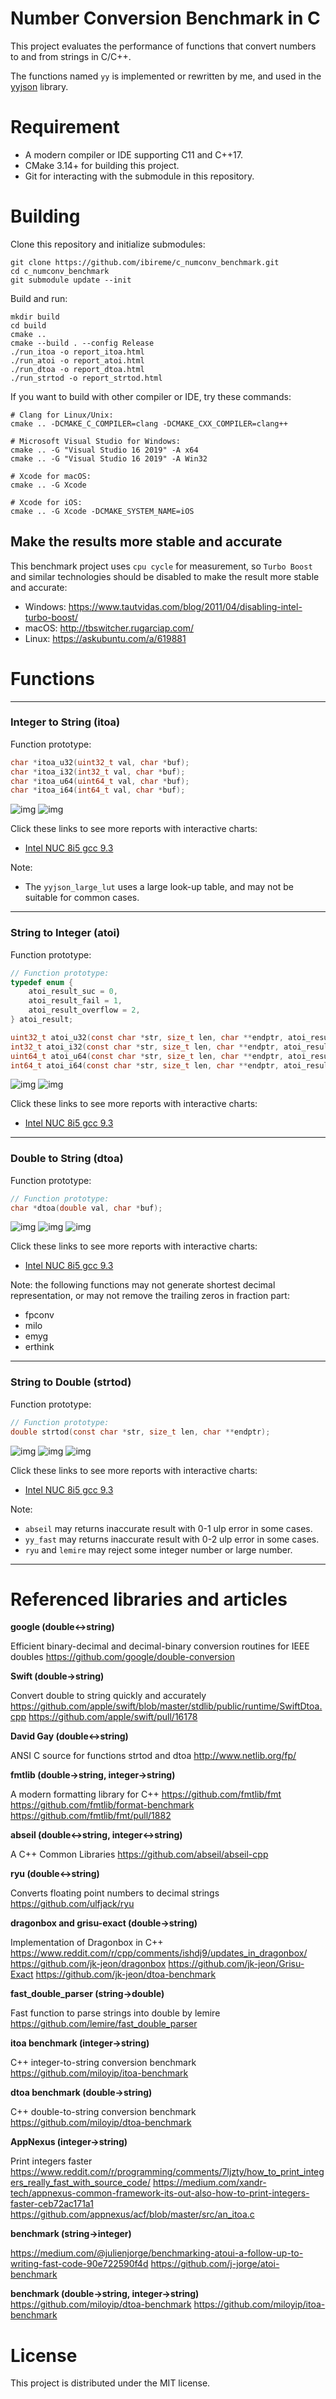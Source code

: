 # Number Conversion Benchmark in C
This project evaluates the performance of functions that convert numbers to and from strings in C/C++.

The functions named `yy` is implemented or rewritten by me, and used in the [yyjson](https://github.com/ibireme/yyjson) library.

# Requirement

- A modern compiler or IDE supporting C11 and C++17.
- CMake 3.14+ for building this project.
- Git for interacting with the submodule in this repository.

# Building

Clone this repository and initialize submodules:
```shell
git clone https://github.com/ibireme/c_numconv_benchmark.git
cd c_numconv_benchmark
git submodule update --init
```

Build and run:
```shell
mkdir build
cd build
cmake ..
cmake --build . --config Release
./run_itoa -o report_itoa.html
./run_atoi -o report_atoi.html
./run_dtoa -o report_dtoa.html
./run_strtod -o report_strtod.html
```

If you want to build with other compiler or IDE, try these commands:
```shell
# Clang for Linux/Unix:
cmake .. -DCMAKE_C_COMPILER=clang -DCMAKE_CXX_COMPILER=clang++

# Microsoft Visual Studio for Windows:
cmake .. -G "Visual Studio 16 2019" -A x64
cmake .. -G "Visual Studio 16 2019" -A Win32

# Xcode for macOS:
cmake .. -G Xcode

# Xcode for iOS:
cmake .. -G Xcode -DCMAKE_SYSTEM_NAME=iOS
```

## Make the results more stable and accurate

This benchmark project uses `cpu cycle` for measurement, so `Turbo Boost` and similar technologies should be disabled to make the result more stable and accurate:

- Windows: https://www.tautvidas.com/blog/2011/04/disabling-intel-turbo-boost/
- macOS: http://tbswitcher.rugarciap.com/
- Linux: https://askubuntu.com/a/619881


# Functions

-------

### Integer to String (itoa)
Function prototype:
```c
char *itoa_u32(uint32_t val, char *buf);
char *itoa_i32(int32_t val, char *buf);
char *itoa_u64(uint64_t val, char *buf);
char *itoa_i64(int64_t val, char *buf);
```
![img](docs/images/itoa-u64-fixed-length.png)
![img](docs/images/itoa-u64-random-length.png)

Click these links to see more reports with interactive charts:
* [Intel NUC 8i5 gcc 9.3](https://ibireme.github.io/c_numconv_benchmark/reports/itoa.html)

Note:
* The `yyjson_large_lut` uses a large look-up table, and may not be suitable for common cases.

-------

### String to Integer (atoi)
Function prototype:
```c
// Function prototype:
typedef enum {
    atoi_result_suc = 0,
    atoi_result_fail = 1,
    atoi_result_overflow = 2,
} atoi_result;

uint32_t atoi_u32(const char *str, size_t len, char **endptr, atoi_result *res);
int32_t atoi_i32(const char *str, size_t len, char **endptr, atoi_result *res);
uint64_t atoi_u64(const char *str, size_t len, char **endptr, atoi_result *res);
int64_t atoi_i64(const char *str, size_t len, char **endptr, atoi_result *res);
```

![img](docs/images/atoi-i64-fixed-length.png)
![img](docs/images/atoi-i64-random-length.png)

Click these links to see more reports with interactive charts:
* [Intel NUC 8i5 gcc 9.3](https://ibireme.github.io/c_numconv_benchmark/reports/atoi.html)

-------

### Double to String (dtoa)
Function prototype:
```c
// Function prototype:
char *dtoa(double val, char *buf);
```
![img](docs/images/dtoa-fixed-length.png)
![img](docs/images/dtoa-nomalized.png)
![img](docs/images/dtoa-integer.png)

Click these links to see more reports with interactive charts:
* [Intel NUC 8i5 gcc 9.3](https://ibireme.github.io/c_numconv_benchmark/reports/dtoa.html)

Note: the following functions may not generate shortest decimal representation, or may not remove the trailing zeros in fraction part:
* fpconv
* milo
* emyg
* erthink

-------

### String to Double (strtod)
Function prototype:
```c
// Function prototype:
double strtod(const char *str, size_t len, char **endptr);
```
![img](docs/images/strtod-fixed-length.png)
![img](docs/images/strtod-random-normalized.png)
![img](docs/images/strtod-integer-fixed-len.png)


Click these links to see more reports with interactive charts:
* [Intel NUC 8i5 gcc 9.3](https://ibireme.github.io/c_numconv_benchmark/reports/strtod.html)

Note: 
* `abseil` may returns inaccurate result with 0-1 ulp error in some cases.
* `yy_fast` may returns inaccurate result with 0-2 ulp error in some cases.
* `ryu` and `lemire` may reject some integer number or large number.

-------

# Referenced libraries and articles

**google (double<->string)**

Efficient binary-decimal and decimal-binary conversion routines for IEEE doubles
<https://github.com/google/double-conversion>

**Swift (double->string)**

Convert double to string quickly and accurately
<https://github.com/apple/swift/blob/master/stdlib/public/runtime/SwiftDtoa.cpp>
<https://github.com/apple/swift/pull/16178>

**David Gay (double<->string)**

ANSI C source for functions strtod and dtoa
<http://www.netlib.org/fp/>

**fmtlib (double->string, integer->string)**

A modern formatting library for C++
<https://github.com/fmtlib/fmt>
<https://github.com/fmtlib/format-benchmark>
<https://github.com/fmtlib/fmt/pull/1882>

**abseil (double<->string, integer<->string)**

A C++ Common Libraries
<https://github.com/abseil/abseil-cpp>

**ryu (double<->string)**

Converts floating point numbers to decimal strings
<https://github.com/ulfjack/ryu>

**dragonbox and grisu-exact (double->string)**

Implementation of Dragonbox in C++
<https://www.reddit.com/r/cpp/comments/ishdj9/updates_in_dragonbox/>
<https://github.com/jk-jeon/dragonbox>
<https://github.com/jk-jeon/Grisu-Exact>
<https://github.com/jk-jeon/dtoa-benchmark>

**fast_double_parser (string->double)**

Fast function to parse strings into double by lemire
<https://github.com/lemire/fast_double_parser>

**itoa benchmark (integer->string)**

C++ integer-to-string conversion benchmark
<https://github.com/miloyip/itoa-benchmark>

**dtoa benchmark (double->string)**

C++ double-to-string conversion benchmark
<https://github.com/miloyip/dtoa-benchmark>

**AppNexus (integer->string)**

Print integers faster
<https://www.reddit.com/r/programming/comments/7ljzty/how_to_print_integers_really_fast_with_source_code/>
<https://medium.com/xandr-tech/appnexus-common-framework-its-out-also-how-to-print-integers-faster-ceb72ac171a1>
<https://github.com/appnexus/acf/blob/master/src/an_itoa.c>

**benchmark (string->integer)**

<https://medium.com/@julienjorge/benchmarking-atoui-a-follow-up-to-writing-fast-code-90e722590f4d>
<https://github.com/j-jorge/atoi-benchmark>

**benchmark (double->string, integer->string)**
<https://github.com/miloyip/dtoa-benchmark>
<https://github.com/miloyip/itoa-benchmark>






# License
This project is distributed under the MIT license.

